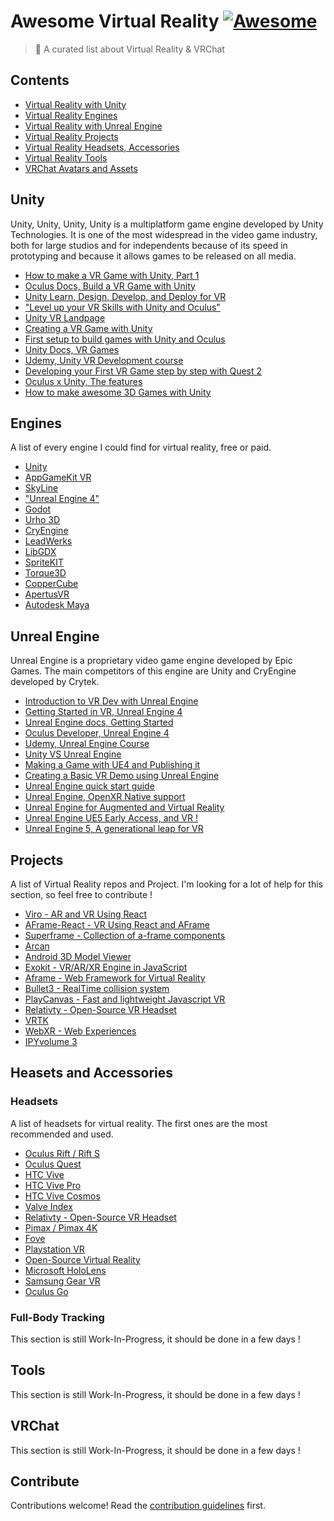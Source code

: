 # Awesome Virtual Reality [![Awesome](https://awesome.re/badge.svg)](https://awesome.re)

> 🥕 A curated list about Virtual Reality &amp; VRChat


## Contents

- [Virtual Reality with Unity](#unity)
- [Virtual Reality Engines](#engines)
- [Virtual Reality with Unreal Engine](#unreal-engine)
- [Virtual Reality Projects](#projects)
- [Virtual Reality Headsets, Accessories](#Headsets-and-Accessories)
- [Virtual Reality Tools](#tools)
- [VRChat Avatars and Assets](#vrchat)


## Unity

Unity, Unity, Unity, Unity is a multiplatform game engine developed by Unity Technologies. It is one of the most widespread in the video game industry, both for large studios and for independents because of its speed in prototyping and because it allows games to be released on all media.

- [How to make a VR Game with Unity, Part 1](https://www.youtube.com/watch?v=sKQOlqNe_WY)
- [Oculus Docs, Build a VR Game with Unity](https://developer.oculus.com/documentation/unity/unity-tutorial/)
- [Unity Learn, Design, Develop, and Deploy for VR](https://learn.unity.com/course/oculus-vr)
- ["Level up your VR Skills with Unity and Oculus"](https://blog.unity.com/games/level-up-your-vr-skills-with-a-free-new-course-from-unity-and-oculus)
- [Unity VR Landpage](https://unity.com/solutions/ar-and-vr-games)
- [Creating a VR Game with Unity](https://gamedevelopment.tutsplus.com/tutorials/creating-a-vr-game-in-unity--cms-29936)
- [First setup to build games with Unity and Oculus](https://circuitstream.com/blog/oculus-unity-setup/)
- [Unity Docs, VR Games](https://docs.unity3d.com/540/Documentation/Manual/VROverview.html)
- [Udemy, Unity VR Development course](https://www.udemy.com/course/unity-game-development-make-3d-vr-games/)
- [Developing your First VR Game step by step with Quest 2](https://www.xrterra.com/developing-for-vr-with-quest-2-unity-for-the-first-time-a-step-by-step-guide/)
- [Oculus x Unity, The features](https://venturebeat.com/2019/11/17/oculus-and-unity-offer-new-intermediate-level-guide-to-making-vr-games/)
- [How to make awesome 3D Games with Unity](https://www.udemy.com/course/build-30-mini-virtual-reality-games-in-unity-3d-from-scratch)


## Engines

A list of every engine I could find for virtual reality, free or paid.

- [Unity](https://www.slant.co/topics/2202/viewpoints/1/~best-game-engines-for-virtual-reality-development~unity)
- [AppGameKit VR](https://www.slant.co/topics/2202/viewpoints/9/~best-game-engines-for-virtual-reality-development~appgamekit-vr)
- [SkyLine](https://www.slant.co/topics/2202/viewpoints/8/~best-game-engines-for-virtual-reality-development~skyline)
- ["Unreal Engine 4"](https://www.slant.co/topics/2202/viewpoints/2/~best-game-engines-for-virtual-reality-development~unreal-engine-4)
- [Godot](https://www.slant.co/topics/2202/viewpoints/13/~best-game-engines-for-virtual-reality-development~godot)
- [Urho 3D](https://www.slant.co/topics/2202/viewpoints/6/~best-game-engines-for-virtual-reality-development~urho3d)
- [CryEngine](https://www.slant.co/topics/2202/viewpoints/5/~best-game-engines-for-virtual-reality-development~cryengine)
- [LeadWerks](https://www.slant.co/topics/2202/viewpoints/16/~best-game-engines-for-virtual-reality-development~leadwerks-game-engine)
- [LibGDX](https://www.slant.co/topics/2202/viewpoints/7/~best-game-engines-for-virtual-reality-development~libgdx)
- [SpriteKIT](https://www.slant.co/topics/2202/viewpoints/14/~best-game-engines-for-virtual-reality-development~spritekit)
- [Torque3D](https://www.slant.co/topics/2202/viewpoints/3/~best-game-engines-for-virtual-reality-development~torque3d)
- [CopperCube](https://www.slant.co/topics/2202/viewpoints/4/~best-game-engines-for-virtual-reality-development~coppercube)
- [ApertusVR](https://www.slant.co/topics/2202/viewpoints/11/~best-game-engines-for-virtual-reality-development~apertusvr)
- [Autodesk Maya](https://www.slant.co/topics/2202/viewpoints/10/~best-game-engines-for-virtual-reality-development~autodesk-maya)

## Unreal Engine

Unreal Engine is a proprietary video game engine developed by Epic Games. The main competitors of this engine are Unity and CryEngine developed by Crytek.

- [Introduction to VR Dev with Unreal Engine](https://www.youtube.com/watch?v=1PTTuZ_F8Nk)
- [Getting Started in VR, Unreal Engine 4](https://www.youtube.com/watch?v=afodIcU_vK4)
- [Unreal Engine docs, Getting Started](https://docs.unrealengine.com/4.26/en-US/SharingAndReleasing/XRDevelopment/VR/)
- [Oculus Developer, Unreal Engine 4](https://developer.oculus.com/unreal/)
- [Udemy, Unreal Engine Course](https://www.udemy.com/course/unrealvr/)
- [Unity VS Unreal Engine](https://circuitstream.com/blog/unity-vs-unreal/)
- [Making a Game with UE4 and Publishing it](https://80.lv/articles/making-a-vr-game-with-ue4-publishing-it/)
- [Creating a Basic VR Demo using Unreal Engine](https://virtualrealitypop.com/start-a-vr-demo-using-the-unreal-engine-63d31eeaf784)
- [Unreal Engine quick start guide](https://www.oreilly.com/library/view/unreal-engine-virtual/9781789617405/)
- [Unreal Engine, OpenXR Native support](https://www.roadtovr.com/unreal-engine-5-vr-template-openxr-lumen-nanite-support/)
- [Unreal Engine for Augmented and Virtual Reality](https://www.unrealengine.com/en-US/xr)
- [Unreal Engine UE5 Early Access, and VR !](https://uploadvr.com/unreal-engine-5-early-access-vr/)
- [Unreal Engine 5, A generational leap for VR](https://www.reddit.com/r/oculus/comments/gj4wu6/unreal_engine_5_a_generational_leap_for_vr/)

## Projects

A list of Virtual Reality repos and Project. I'm looking for a lot of help for this section, so feel free to contribute !

- [Viro - AR and VR Using React](https://github.com/viromedia/viro)
- [AFrame-React - VR Using React and AFrame](https://github.com/supermedium/aframe-react)
- [Superframe - Collection of a-frame components](https://github.com/supermedium/superframe)
- [Arcan](https://github.com/letoram/arcan)
- [Android 3D Model Viewer](https://github.com/the3deers/android-3D-model-viewer)
- [Exokit - VR/AR/XR Engine in JavaScript](https://github.com/exokitxr/exokit)
- [Aframe - Web Framework for Virtual Reality](https://github.com/aframevr/aframe)
- [Bullet3 - RealTime collision system](https://github.com/bulletphysics/bullet3)
- [PlayCanvas - Fast and lightweight Javascript VR](https://github.com/playcanvas/engine)
- [Relativty - Open-Source VR Headset](https://github.com/relativty/Relativty)
- [VRTK](https://github.com/ExtendRealityLtd/VRTK)
- [WebXR - Web Experiences](https://github.com/immersive-web/webxr)
- [IPYvolume 3](https://github.com/maartenbreddels/ipyvolume)

## Heasets and Accessories

### Headsets

A list of headsets for virtual reality. The first ones are the most recommended and used.

- [Oculus Rift / Rift S](https://www.oculus.com/rift/)
- [Oculus Quest](https://www.oculus.com/quest/)
- [HTC Vive](https://www.vive.com)
- [HTC Vive Pro](https://www.vive.com)
- [HTC Vive Cosmos](https://www.vive.com)
- [Valve Index](https://en.wikipedia.org/wiki/Valve_Index)
- [Relativty - Open-Source VR Headset](https://github.com/relativty/Relativty)
- [Pimax / Pimax 4K](https://en.wikipedia.org/wiki/Pimax#Pimax_4K)
- [Fove](https://en.wikipedia.org/wiki/Fove)
- [Playstation VR](https://en.wikipedia.org/wiki/PlayStation_VR)
- [Open-Source Virtual Reality](https://en.wikipedia.org/wiki/Open_Source_Virtual_Reality)
- [Microsoft HoloLens](https://en.wikipedia.org/wiki/Microsoft_HoloLens)
- [Samsung Gear VR](https://en.wikipedia.org/wiki/Samsung_Gear_VR)
- [Oculus Go](https://en.wikipedia.org/wiki/Oculus_Go)

### Full-Body Tracking

This section is still Work-In-Progress, it should be done in a few days !

## Tools

This section is still Work-In-Progress, it should be done in a few days !

## VRChat

This section is still Work-In-Progress, it should be done in a few days !

## Contribute

Contributions welcome! Read the [contribution guidelines](contributing.md) first.
